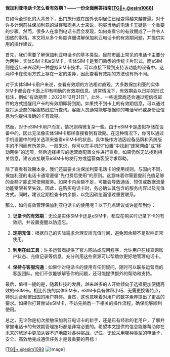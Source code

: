 **保加利亚电话卡怎么看有效期？——一份全面解答指南[[TG💪+ @esim1088](https://t.me/s/esim1088)]**

在如今全球化的大背景下，出门旅行或在国外长期居住已经变得越来越普遍。对于许多计划前往保加利亚的游客和商务人士来说，购买当地的电话卡无疑是一个重要的步骤。然而，很多人在拿到电话卡后会发现，如何查看它的有效期成了一件令人困惑的事情。本文将从多个角度详细讲解保加利亚电话卡的有效期问题，并提供实用的操作建议。

首先，我们需要了解保加利亚电话卡的基本类型。目前市面上常见的电话卡主要分为两种：实体SIM卡和eSIM卡。实体SIM卡是我们熟悉的传统卡片形式，而eSIM则是近年来兴起的一种虚拟SIM卡技术，可以直接下载到支持该功能的设备中。这两种卡在使用方式上存在一定的差异，因此查看有效期的方法也有所不同。

对于实体SIM卡用户来说，查看有效期的方法相对直观。大多数保加利亚的实体SIM卡都会在卡面上印有明确的有效期信息。通常情况下，有效期会以日期的形式标注，例如“有效期至：2023年12月31日”。此外，一些运营商还会通过短信或邮件的方式提醒用户卡的有效期即将到期。如果找不到卡上的有效期信息，可以通过拨打运营商的客服热线进行查询。客服人员通常能够根据你的电话号码或身份证信息为你提供准确的卡有效期。

然而，对于eSIM卡用户而言，情况则稍微复杂一些。由于eSIM卡是虚拟存储在设备中的，因此无法像实体SIM卡那样直接看到有效期。在这种情况下，你可以通过手机设置中的相关选项来查看eSIM卡的状态。具体操作方法因设备品牌和系统版本的不同而有所差异。一般来说，你可以在手机的“设置”中找到“蜂窝网络”或“移动网络”的选项，然后选择相应的运营商配置文件进行查看。如果仍然无法找到相关信息，建议直接联系eSIM卡的发行方或运营商客服寻求帮助。

除了查看有效期本身，我们还需要关注保加利亚电话卡的使用规则。与国内不同，保加利亚的电话卡通常遵循“先付费后使用”的原则。这意味着你需要提前充值足够的金额才能正常使用服务。如果卡内余额不足，可能会导致通话、短信或数据流量功能受限甚至失效。因此，在购买电话卡时，务必确认其包含的服务内容以及充值方式。同时，建议定期检查卡内余额，以免因疏忽而错过重要联系。

那么，如何有效管理保加利亚电话卡的使用呢？以下几点建议或许能帮到你：

1. **记录卡的有效期**：无论是实体SIM卡还是eSIM卡，都应在购买时记录下卡的有效期，并设置提醒以防遗忘。
   
2. **定期充值**：根据自己的实际需求合理安排充值时间，避免因余额不足影响正常使用。

3. **利用在线工具**：许多运营商提供了官方网站或应用程序，允许用户在线查询账户状态、充值记录等信息。充分利用这些资源可以帮助你更好地管理电话卡。

4. **保持与客服沟通**：如果你对电话卡的使用有任何疑问，随时可以联系运营商的客服团队。他们不仅能够解答你的问题，还可能提供额外的帮助和支持。

最后，值得一提的是，随着科技的发展，越来越多的人开始倾向于选择更加便捷高效的eSIM卡。相比传统的实体SIM卡，eSIM卡具有体积小巧、无需更换等特点，特别适合频繁出国的用户群体。当然，这也意味着对用户的数字素养提出了更高的要求。如果你打算尝试eSIM卡，不妨先熟悉一下相关的操作流程，确保能够顺利使用。

总之，无论你是初次接触保加利亚电话卡的新手，还是已有经验的老用户，了解并掌握电话卡的有效期管理技巧都是非常必要的。希望本文提供的信息能够帮助你在未来的旅途中更加从容不迫地应对各种挑战。记住，无论采用哪种类型的电话卡，安全、高效地完成通信任务才是最重要的目标！

[[TG💪+ @esim1088](https://t.me/s/esim1088) ![Image](https://i.postimg.cc/4NQfJmqS/Snipaste-2025-05-13-00-14-12.png)]